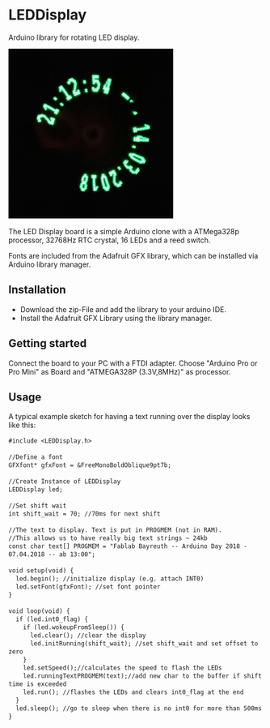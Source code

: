 # LEDDisplay
Arduino library for rotating LED display. 

![Clock example](https://github.com/fablab-bayreuth/LEDDisplay/blob/master/extra/clock.png)

The LED Display board is a simple Arduino clone with a ATMega328p processor, 32768Hz RTC crystal, 16 LEDs and a reed switch.

Fonts are included from the Adafruit GFX library, which can be installed via Arduino library manager.


## Installation
- Download the zip-File and add the library to your arduino IDE.
- Install the Adafruit GFX Library using the library manager.

## Getting started
Connect the board to your PC with a FTDI adapter. 
Choose "Arduino Pro or Pro Mini" as Board and "ATMEGA328P (3.3V,8MHz)" as processor.

## Usage
A typical example sketch for having a text running over the display looks like this:

	#include <LEDDisplay.h>

	//Define a font
	GFXfont* gfxFont = &FreeMonoBoldOblique9pt7b;

	//Create Instance of LEDDisplay
	LEDDisplay led;

	//Set shift wait
	int shift_wait = 70; //70ms for next shift

	//The text to display. Text is put in PROGMEM (not in RAM).
	//This allows us to have really big text strings ~ 24kb
	const char text[] PROGMEM = "Fablab Bayreuth -- Arduino Day 2018 - 07.04.2018 -- ab 13:00";

	void setup(void) {
	  led.begin(); //initialize display (e.g. attach INT0)
	  led.setFont(gfxFont); //set font pointer
	}

	void loop(void) {
	  if (led.int0_flag) {
	    if (led.wokeupFromSleep()) {
	      led.clear(); //clear the display
	      led.initRunning(shift_wait); //set shift_wait and set offset to zero
	    }
	    led.setSpeed();//calculates the speed to flash the LEDs
	    led.runningTextPROGMEM(text);//add new char to the buffer if shift time is exceeded
	    led.run(); //flashes the LEDs and clears int0_flag at the end
	  }
	  led.sleep(); //go to sleep when there is no int0 for more than 500ms
	}


 
 